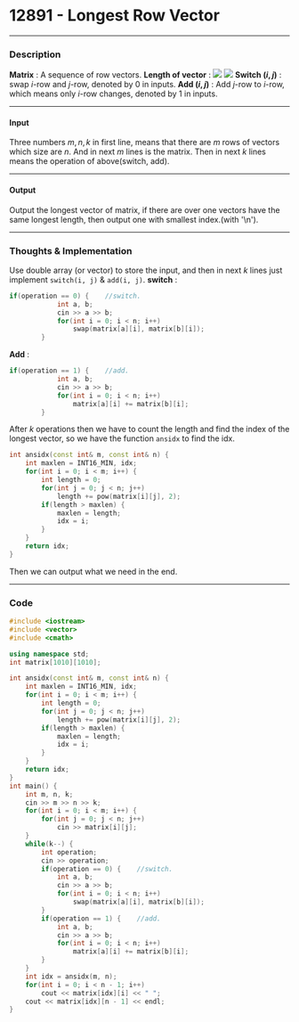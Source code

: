 # 12891 - Longest Row Vector

---


### Description
**Matrix** : A sequence of row vectors.
**Length of vector** : <img src="https://render.githubusercontent.com/render/math?math=|v|=\sqrt\sumv_i^2"> 
<img src="https://render.githubusercontent.com/render/math?math=e^{i %2B\pi} =x%2B1">
**Switch $(i, j)$** : swap $i$-row and $j$-row, denoted by $0$ in inputs.
**Add $(i, j)$** : Add $j$-row to $i$-row, which means only $i$-row changes, denoted by $1$ in inputs.

----

#### Input

Three numbers $m, n, k$ in first line, means that there are $m$ rows of vectors which size are $n$.
And in next $m$ lines  is the matrix.
Then in next $k$ lines means the operation of above(switch, add).

----

#### Output

Output the longest vector of matrix, if there are over one vectors have the same longest length, then output one with smallest index.(with '\n').

----

### Thoughts & Implementation

Use double array (or vector) to store the input, and then in next $k$ lines just implement `switch(i, j)` & `add(i, j)`.
**switch** :
```c++
if(operation == 0) {    //switch.
            int a, b;
            cin >> a >> b;
            for(int i = 0; i < n; i++) 
                swap(matrix[a][i], matrix[b][i]);
        }
```
**Add** :
```c++
if(operation == 1) {    //add.
            int a, b;
            cin >> a >> b;
            for(int i = 0; i < n; i++) 
                matrix[a][i] += matrix[b][i];
        }
```
After $k$ operations then we have to count the length and find the index of the longest vector, so we have the function `ansidx` to find the idx.
```c++
int ansidx(const int& m, const int& n) {
    int maxlen = INT16_MIN, idx;
    for(int i = 0; i < m; i++) {
        int length = 0;
        for(int j = 0; j < n; j++)
            length += pow(matrix[i][j], 2);
        if(length > maxlen) {
            maxlen = length;
            idx = i;
        }
    }
    return idx;
}
```
Then we can output what we need in the end.

---

### Code
```c++
#include <iostream>
#include <vector>
#include <cmath>

using namespace std;
int matrix[1010][1010];

int ansidx(const int& m, const int& n) {
    int maxlen = INT16_MIN, idx;
    for(int i = 0; i < m; i++) {
        int length = 0;
        for(int j = 0; j < n; j++)
            length += pow(matrix[i][j], 2);
        if(length > maxlen) {
            maxlen = length;
            idx = i;
        }
    }
    return idx;
}
int main() {
    int m, n, k;
    cin >> m >> n >> k;
    for(int i = 0; i < m; i++) {
        for(int j = 0; j < n; j++) 
            cin >> matrix[i][j];
    }
    while(k--) {
        int operation;
        cin >> operation;
        if(operation == 0) {    //switch.
            int a, b;
            cin >> a >> b;
            for(int i = 0; i < n; i++) 
                swap(matrix[a][i], matrix[b][i]);
        }
        if(operation == 1) {    //add.
            int a, b;
            cin >> a >> b;
            for(int i = 0; i < n; i++) 
                matrix[a][i] += matrix[b][i];
        }
    }
    int idx = ansidx(m, n);
    for(int i = 0; i < n - 1; i++) 
        cout << matrix[idx][i] << " ";
    cout << matrix[idx][n - 1] << endl;
}
```

